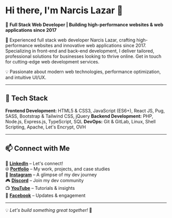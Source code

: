 # Hi there, I'm Narcis Lazar 👋

🚀 **Full Stack Web Developer | Building high-performance websites & web applications since 2017**  

🌱 Experienced full stack web developer Narcis Lazar, crafting high-performance websites and innovative web applications since 2017. Specializing in front-end and back-end development, I deliver tailored, professional solutions for businesses looking to thrive online. Get in touch for cutting-edge web development services.

💡 Passionate about modern web technologies, performance optimization, and intuitive UI/UX.

---

## 🔧 Tech Stack  
**Frontend Development:**
HTML5 & CSS3, JavaScript (ES6+), React JS, Pug, SASS, Bootstrap & Tailwind CSS, jQuery
**Backend Development:**
PHP, Node.js, Express.js, TypeScript, SQL 
**DevOps:** 
Git & GitLab, Linux, Shell Scripting, Apache, Let's Encrypt, OVH

---

## 📫 Connect with Me  
📌 **[LinkedIn](https://linkedin.com/in/narcislazar)** – Let's connect!  
🌐 **[Portfolio](https://dev-hub.ro/)** – My work, projects, and case studies  
📸 **[Instagram](https://instagram.com/lnarcis310)** – A glimpse of my dev journey  
🎮 **[Discord](https://discord.gg/8RV9dsDuRX)** – Join my dev community  
📺 **[YouTube](https://www.youtube.com/channel/UCLFSj5BJ5Y5i9moZOTsGE4Q)** – Tutorials & insights  
📘 **[Facebook](https://web.facebook.com/lnarcis310/)** – Updates & engagement  

---

💡 *Let's build something great together!* 🚀  
